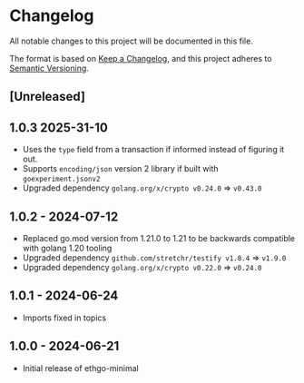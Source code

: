 # Changelog
All notable changes to this project will be documented in this file.

The format is based on [Keep a Changelog](https://keepachangelog.com/en/1.0.0/),
and this project adheres to [Semantic Versioning](https://semver.org/spec/v2.0.0.html).

## [Unreleased] 

## 1.0.3 2025-31-10

- Uses the `type` field from a transaction if informed instead of figuring it out. 
- Supports `encoding/json` version 2 library if built with `goexperiment.jsonv2`
- Upgraded dependency `golang.org/x/crypto v0.24.0` => `v0.43.0`

## 1.0.2 - 2024-07-12

- Replaced go.mod version from 1.21.0 to 1.21 to be backwards compatible with golang 1.20 tooling
- Upgraded dependency `github.com/stretchr/testify v1.8.4` => `v1.9.0`
- Upgraded dependency `golang.org/x/crypto v0.22.0` => `v0.24.0`

## 1.0.1 - 2024-06-24

- Imports fixed in topics

## 1.0.0 - 2024-06-21

- Initial release of ethgo-minimal

